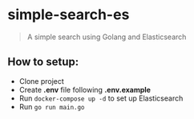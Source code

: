 # simple-search-es

> A simple search using Golang and Elasticsearch


## How to setup:
- Clone project
- Create **.env** file following **.env.example**
- Run `docker-compose up -d` to set up Elasticsearch
- Run `go run main.go`
